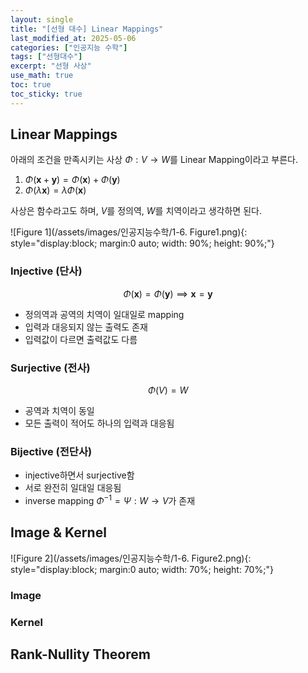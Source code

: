 ```yaml
---
layout: single
title: "[선형 대수] Linear Mappings"
last_modified_at: 2025-05-06
categories: ["인공지능 수학"]
tags: ["선형대수"]
excerpt: "선형 사상"
use_math: true
toc: true
toc_sticky: true
---
```


## Linear Mappings

아래의 조건을 만족시키는 사상 $\Phi : V → W$를 Linear Mapping이라고 부른다.

1. $\Phi(\mathbf{x}+\mathbf{y})=\Phi(\mathbf{x})+\Phi(\mathbf{y})$
2. $\Phi (\lambda \mathbf{x})=\lambda \Phi (\mathbf{x})$

사상은 함수라고도 하며, $V$를 정의역, $W$를 치역이라고 생각하면 된다.

![Figure 1](/assets/images/인공지능수학/1-6. Figure1.png){: style="display:block; margin:0 auto; width: 90%; height: 90%;"}

### Injective (단사)

$$
\Phi (\mathbf{x})=\Phi (\mathbf{y})\implies\mathbf{x}=\mathbf{y}
$$
- 정의역과 공역의 치역이 일대일로 mapping
- 입력과 대응되지 않는 출력도 존재
- 입력값이 다르면 출력값도 다름
### Surjective (전사)

$$
\Phi (V)=W
$$
- 공역과 치역이 동일
- 모든 출력이 적어도 하나의 입력과 대응됨
### Bijective (전단사)

- injective하면서 surjective함
- 서로 완전히 일대일 대응됨
- inverse mapping $\Phi^{-1}=\Psi:W\to V$가 존재

## 

## Image & Kernel

![Figure 2](/assets/images/인공지능수학/1-6. Figure2.png){: style="display:block; margin:0 auto; width: 70%; height: 70%;"}

### Image

### Kernel

## Rank-Nullity Theorem


